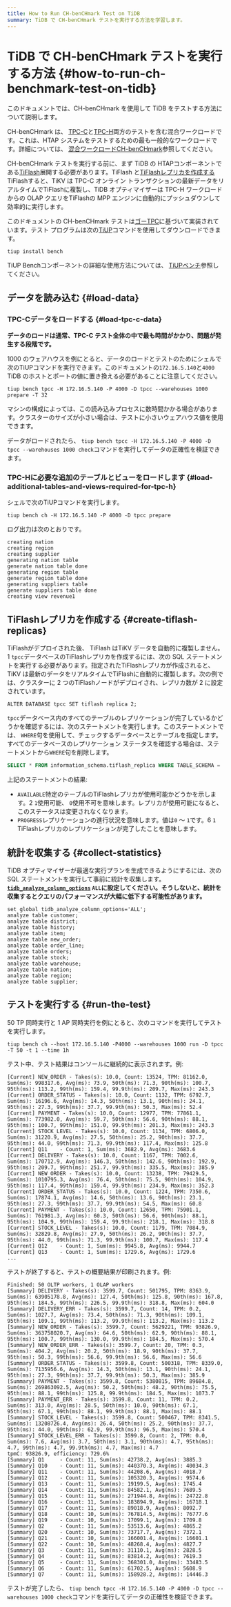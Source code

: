 ```yaml
---
title: How to Run CH-benCHmark Test on TiDB
summary: TiDB で CH-benCHmark テストを実行する方法を学習します。
---
```


# TiDB で CH-benCHmark テストを実行する方法 {#how-to-run-ch-benchmark-test-on-tidb}

このドキュメントでは、CH-benCHmark を使用して TiDB をテストする方法について説明します。

CH-benCHmark は、 [TPC-C](http://www.tpc.org/tpcc/)と[TPC-H](http://www.tpc.org/tpch/)両方のテストを含む混合ワークロードです。これは、HTAP システムをテストするための最も一般的なワークロードです。詳細については、 [混合ワークロードCH-benCHmark](https://dl.acm.org/doi/10.1145/1988842.1988850)参照してください。

CH-benCHmark テストを実行する前に、まず TiDB の HTAPコンポーネントである[TiFlash](/tiflash/tiflash-overview.md)展開する必要があります。TiFlash と[TiFlashレプリカを作成する](#create-tiflash-replicas)TiFlashすると、TiKV は TPC-C オンライン トランザクションの最新データをリアルタイムでTiFlashに複製し、TiDB オプティマイザーは TPC-H ワークロードからの OLAP クエリをTiFlashの MPP エンジンに自動的にプッシュダウンして効率的に実行します。

このドキュメントの CH-benCHmark テストは[ゴーTPC](https://github.com/pingcap/go-tpc)に基づいて実装されています。テスト プログラムは次の[TiUP](/tiup/tiup-overview.md)コマンドを使用してダウンロードできます。

```shell
tiup install bench
```

TiUP Benchコンポーネントの詳細な使用方法については、 [TiUPベンチ](/tiup/tiup-bench.md)参照してください。

## データを読み込む {#load-data}

### TPC-Cデータをロードする {#load-tpc-c-data}

**データのロードは通常、TPC-C テスト全体の中で最も時間がかかり、問題が発生する段階です。**

1000 のウェアハウスを例にとると、データのロードとテストのためにシェルで次のTiUPコマンドを実行できます。このドキュメントの`172.16.5.140`と`4000` TiDB のホストとポートの値に置き換える必要があることに注意してください。

```shell
tiup bench tpcc -H 172.16.5.140 -P 4000 -D tpcc --warehouses 1000 prepare -T 32
```

マシンの構成によっては、この読み込みプロセスに数時間かかる場合があります。クラスターのサイズが小さい場合は、テストに小さいウェアハウス値を使用できます。

データがロードされたら、 `tiup bench tpcc -H 172.16.5.140 -P 4000 -D tpcc --warehouses 1000 check`コマンドを実行してデータの正確性を検証できます。

### TPC-Hに必要な追加のテーブルとビューをロードします {#load-additional-tables-and-views-required-for-tpc-h}

シェルで次のTiUPコマンドを実行します。

```shell
tiup bench ch -H 172.16.5.140 -P 4000 -D tpcc prepare
```

ログ出力は次のとおりです。

    creating nation
    creating region
    creating supplier
    generating nation table
    generate nation table done
    generating region table
    generate region table done
    generating suppliers table
    generate suppliers table done
    creating view revenue1

## TiFlashレプリカを作成する {#create-tiflash-replicas}

TiFlashがデプロイされた後、 TiFlash はTiKV データを自動的に複製しません。1 `tpcc`データベースのTiFlashレプリカを作成するには、次の SQL ステートメントを実行する必要があります。指定されたTiFlashレプリカが作成されると、TiKV は最新のデータをリアルタイムでTiFlashに自動的に複製します。次の例では、クラスターに 2 つのTiFlashノードがデプロイされ、レプリカ数が 2 に設定されています。

    ALTER DATABASE tpcc SET tiflash replica 2;

`tpcc`データベース内のすべてのテーブルのレプリケーションが完了しているかどうかを確認するには、次のステートメントを実行します。このステートメントでは、 `WHERE`句を使用して、チェックするデータベースとテーブルを指定します。すべてのデータベースのレプリケーション ステータスを確認する場合は、ステートメントから`WHERE`句を削除します。

```sql
SELECT * FROM information_schema.tiflash_replica WHERE TABLE_SCHEMA = 'tpcc';
```

上記のステートメントの結果:

-   `AVAILABLE`特定のテーブルのTiFlashレプリカが使用可能かどうかを示します。2 `1`使用可能、 `0`使用不可を意味します。レプリカが使用可能になると、このステータスは変更されなくなります。
-   `PROGRESS`レプリケーションの進行状況を意味します。値は`0` ～ `1`です。6 `1` TiFlashレプリカのレプリケーションが完了したことを意味します。

## 統計を収集する {#collect-statistics}

TiDB オプティマイザーが最適な実行プランを生成できるようにするには、次の SQL ステートメントを実行して事前に統計を収集します。 **<a href="/system-variables.md#tidb_analyze_column_options-new-in-v830">`tidb_analyze_column_options`</a> `ALL`に設定してください。そうしないと、統計を収集するとクエリのパフォーマンスが大幅に低下する可能性があります。**

    set global tidb_analyze_column_options='ALL';
    analyze table customer;
    analyze table district;
    analyze table history;
    analyze table item;
    analyze table new_order;
    analyze table order_line;
    analyze table orders;
    analyze table stock;
    analyze table warehouse;
    analyze table nation;
    analyze table region;
    analyze table supplier;

## テストを実行する {#run-the-test}

50 TP 同時実行と 1 AP 同時実行を例にとると、次のコマンドを実行してテストを実行します。

```shell
tiup bench ch --host 172.16.5.140 -P4000 --warehouses 1000 run -D tpcc -T 50 -t 1 --time 1h
```

テスト中、テスト結果はコンソールに継続的に表示されます。例:

```text
[Current] NEW_ORDER - Takes(s): 10.0, Count: 13524, TPM: 81162.0, Sum(ms): 998317.6, Avg(ms): 73.9, 50th(ms): 71.3, 90th(ms): 100.7, 95th(ms): 113.2, 99th(ms): 159.4, 99.9th(ms): 209.7, Max(ms): 243.3
[Current] ORDER_STATUS - Takes(s): 10.0, Count: 1132, TPM: 6792.7, Sum(ms): 16196.6, Avg(ms): 14.3, 50th(ms): 13.1, 90th(ms): 24.1, 95th(ms): 27.3, 99th(ms): 37.7, 99.9th(ms): 50.3, Max(ms): 52.4
[Current] PAYMENT - Takes(s): 10.0, Count: 12977, TPM: 77861.1, Sum(ms): 773982.0, Avg(ms): 59.7, 50th(ms): 56.6, 90th(ms): 88.1, 95th(ms): 100.7, 99th(ms): 151.0, 99.9th(ms): 201.3, Max(ms): 243.3
[Current] STOCK_LEVEL - Takes(s): 10.0, Count: 1134, TPM: 6806.0, Sum(ms): 31220.9, Avg(ms): 27.5, 50th(ms): 25.2, 90th(ms): 37.7, 95th(ms): 44.0, 99th(ms): 71.3, 99.9th(ms): 117.4, Max(ms): 125.8
[Current] Q11    - Count: 1, Sum(ms): 3682.9, Avg(ms): 3683.6
[Current] DELIVERY - Takes(s): 10.0, Count: 1167, TPM: 7002.6, Sum(ms): 170712.9, Avg(ms): 146.3, 50th(ms): 142.6, 90th(ms): 192.9, 95th(ms): 209.7, 99th(ms): 251.7, 99.9th(ms): 335.5, Max(ms): 385.9
[Current] NEW_ORDER - Takes(s): 10.0, Count: 13238, TPM: 79429.5, Sum(ms): 1010795.3, Avg(ms): 76.4, 50th(ms): 75.5, 90th(ms): 104.9, 95th(ms): 117.4, 99th(ms): 159.4, 99.9th(ms): 234.9, Max(ms): 352.3
[Current] ORDER_STATUS - Takes(s): 10.0, Count: 1224, TPM: 7350.6, Sum(ms): 17874.1, Avg(ms): 14.6, 50th(ms): 13.6, 90th(ms): 23.1, 95th(ms): 27.3, 99th(ms): 37.7, 99.9th(ms): 54.5, Max(ms): 60.8
[Current] PAYMENT - Takes(s): 10.0, Count: 12650, TPM: 75901.1, Sum(ms): 761981.3, Avg(ms): 60.3, 50th(ms): 56.6, 90th(ms): 88.1, 95th(ms): 104.9, 99th(ms): 159.4, 99.9th(ms): 218.1, Max(ms): 318.8
[Current] STOCK_LEVEL - Takes(s): 10.0, Count: 1179, TPM: 7084.9, Sum(ms): 32829.8, Avg(ms): 27.9, 50th(ms): 26.2, 90th(ms): 37.7, 95th(ms): 44.0, 99th(ms): 71.3, 99.9th(ms): 100.7, Max(ms): 117.4
[Current] Q12    - Count: 1, Sum(ms): 9945.8, Avg(ms): 9944.7
[Current] Q13    - Count: 1, Sum(ms): 1729.6, Avg(ms): 1729.6
...
```

テストが終了すると、テストの概要結果が印刷されます。例:

```text
Finished: 50 OLTP workers, 1 OLAP workers
[Summary] DELIVERY - Takes(s): 3599.7, Count: 501795, TPM: 8363.9, Sum(ms): 63905178.8, Avg(ms): 127.4, 50th(ms): 125.8, 90th(ms): 167.8, 95th(ms): 184.5, 99th(ms): 226.5, 99.9th(ms): 318.8, Max(ms): 604.0
[Summary] DELIVERY_ERR - Takes(s): 3599.7, Count: 14, TPM: 0.2, Sum(ms): 1027.7, Avg(ms): 73.4, 50th(ms): 71.3, 90th(ms): 109.1, 95th(ms): 109.1, 99th(ms): 113.2, 99.9th(ms): 113.2, Max(ms): 113.2
[Summary] NEW_ORDER - Takes(s): 3599.7, Count: 5629221, TPM: 93826.9, Sum(ms): 363758020.7, Avg(ms): 64.6, 50th(ms): 62.9, 90th(ms): 88.1, 95th(ms): 100.7, 99th(ms): 130.0, 99.9th(ms): 184.5, Max(ms): 570.4
[Summary] NEW_ORDER_ERR - Takes(s): 3599.7, Count: 20, TPM: 0.3, Sum(ms): 404.2, Avg(ms): 20.2, 50th(ms): 18.9, 90th(ms): 37.7, 95th(ms): 50.3, 99th(ms): 56.6, 99.9th(ms): 56.6, Max(ms): 56.6
[Summary] ORDER_STATUS - Takes(s): 3599.8, Count: 500318, TPM: 8339.0, Sum(ms): 7135956.6, Avg(ms): 14.3, 50th(ms): 13.1, 90th(ms): 24.1, 95th(ms): 27.3, 99th(ms): 37.7, 99.9th(ms): 50.3, Max(ms): 385.9
[Summary] PAYMENT - Takes(s): 3599.8, Count: 5380815, TPM: 89684.8, Sum(ms): 269863092.5, Avg(ms): 50.2, 50th(ms): 48.2, 90th(ms): 75.5, 95th(ms): 88.1, 99th(ms): 125.8, 99.9th(ms): 184.5, Max(ms): 1073.7
[Summary] PAYMENT_ERR - Takes(s): 3599.8, Count: 11, TPM: 0.2, Sum(ms): 313.0, Avg(ms): 28.5, 50th(ms): 10.0, 90th(ms): 67.1, 95th(ms): 67.1, 99th(ms): 88.1, 99.9th(ms): 88.1, Max(ms): 88.1
[Summary] STOCK_LEVEL - Takes(s): 3599.8, Count: 500467, TPM: 8341.5, Sum(ms): 13208726.4, Avg(ms): 26.4, 50th(ms): 25.2, 90th(ms): 37.7, 95th(ms): 44.0, 99th(ms): 62.9, 99.9th(ms): 96.5, Max(ms): 570.4
[Summary] STOCK_LEVEL_ERR - Takes(s): 3599.8, Count: 2, TPM: 0.0, Sum(ms): 7.6, Avg(ms): 3.7, 50th(ms): 3.1, 90th(ms): 4.7, 95th(ms): 4.7, 99th(ms): 4.7, 99.9th(ms): 4.7, Max(ms): 4.7
tpmC: 93826.9, efficiency: 729.6%
[Summary] Q1     - Count: 11, Sum(ms): 42738.2, Avg(ms): 3885.3
[Summary] Q10    - Count: 11, Sum(ms): 440370.3, Avg(ms): 40034.3
[Summary] Q11    - Count: 11, Sum(ms): 44208.6, Avg(ms): 4018.7
[Summary] Q12    - Count: 11, Sum(ms): 105320.3, Avg(ms): 9574.6
[Summary] Q13    - Count: 11, Sum(ms): 19199.5, Avg(ms): 1745.4
[Summary] Q14    - Count: 11, Sum(ms): 84582.1, Avg(ms): 7689.5
[Summary] Q15    - Count: 11, Sum(ms): 271944.8, Avg(ms): 24722.8
[Summary] Q16    - Count: 11, Sum(ms): 183894.9, Avg(ms): 16718.1
[Summary] Q17    - Count: 11, Sum(ms): 89018.9, Avg(ms): 8092.7
[Summary] Q18    - Count: 10, Sum(ms): 767814.5, Avg(ms): 76777.6
[Summary] Q19    - Count: 10, Sum(ms): 17099.1, Avg(ms): 1709.8
[Summary] Q2     - Count: 11, Sum(ms): 53513.6, Avg(ms): 4865.2
[Summary] Q20    - Count: 10, Sum(ms): 73717.7, Avg(ms): 7372.1
[Summary] Q21    - Count: 10, Sum(ms): 166001.4, Avg(ms): 16601.1
[Summary] Q22    - Count: 10, Sum(ms): 48268.4, Avg(ms): 4827.7
[Summary] Q3     - Count: 11, Sum(ms): 31110.1, Avg(ms): 2828.5
[Summary] Q4     - Count: 11, Sum(ms): 83814.2, Avg(ms): 7619.3
[Summary] Q5     - Count: 11, Sum(ms): 368301.0, Avg(ms): 33483.5
[Summary] Q6     - Count: 11, Sum(ms): 61702.5, Avg(ms): 5608.9
[Summary] Q7     - Count: 11, Sum(ms): 158928.2, Avg(ms): 14446.3
```

テストが完了したら、 `tiup bench tpcc -H 172.16.5.140 -P 4000 -D tpcc --warehouses 1000 check`コマンドを実行してデータの正確性を検証できます。
